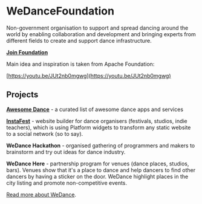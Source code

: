 # WeDanceFoundation

Non-government organisation to support and spread dancing around the world by enabling collaboration and development and bringing experts from different fields to create and support dance infrastructure.

[**Join Foundation**](https://github.com/we-dance/foundation)

Main idea and inspiration is taken from Apache Foundation:

[https://youtu.be/JUt2nb0mgwg](https://youtu.be/JUt2nb0mgwg)

## Projects

**[Awesome Dance](https://github.com/we-dance/awesome-dance)** - a curated list of awesome dance apps and services

**[InstaFest](https://razbakov.com/projects/instantfest/)** - website builder for dance organisers (festivals, studios, indie teachers), which is using Platform widgets to transform any static website to a social network (so to say).

**WeDance Hackathon** - organised gathering of programmers and makers to brainstorm and try out ideas for dance industry.

**WeDance Here** - partnership program for venues (dance places, studios, bars). Venues show that it's a place to dance and help dancers to find other dancers by having a sticker on the door. WeDance highlight places in the city listing and promote non-competitive events.

[Read more about WeDance](/about).
